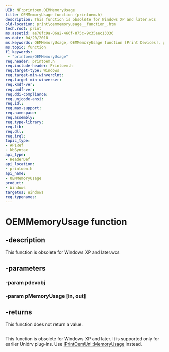 ```yaml
---
UID: NF:printoem.OEMMemoryUsage
title: OEMMemoryUsage function (printoem.h)
description: This function is obsolete for Windows XP and later.wcs
old-location: print\oemmemoryusage__function_.htm
tech.root: print
ms.assetid: ae78fc9a-06a2-466f-875c-9c35aec13336
ms.date: 04/20/2018
ms.keywords: OEMMemoryUsage, OEMMemoryUsage function [Print Devices], print.oemmemoryusage__function_, print_obsoletefunctions_35165216-4a29-4096-95b6-5f5b00418193.xml, printoem/OEMMemoryUsage
ms.topic: function
f1_keywords:
 - "printoem/OEMMemoryUsage"
req.header: printoem.h
req.include-header: Printoem.h
req.target-type: Windows
req.target-min-winverclnt: 
req.target-min-winversvr: 
req.kmdf-ver: 
req.umdf-ver: 
req.ddi-compliance: 
req.unicode-ansi: 
req.idl: 
req.max-support: 
req.namespace: 
req.assembly: 
req.type-library: 
req.lib: 
req.dll: 
req.irql: 
topic_type:
- APIRef
- kbSyntax
api_type:
- HeaderDef
api_location:
- printoem.h
api_name:
- OEMMemoryUsage
product:
- Windows
targetos: Windows
req.typenames: 
---
```


# OEMMemoryUsage function


## -description


This function is obsolete for Windows XP and later.wcs


## -parameters




### -param pdevobj


### -param pMemoryUsage [in, out]


## -returns



This function does not return a value.

<h2><a id="ddk_oemmemoryusage_function__gg"></a><a id="DDK_OEMMEMORYUSAGE_FUNCTION__GG"></a></h2>
This function is obsolete for Windows XP and later. It is supported only for earlier Unidrv plug-ins. Use <a href="https://docs.microsoft.com/windows-hardware/drivers/ddi/prcomoem/nf-prcomoem-iprintoemuni-memoryusage">IPrintOemUni::MemoryUsage</a> instead.



